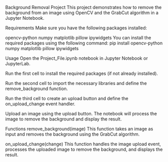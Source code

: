 Background Removal Project
This project demonstrates how to remove the background from an image using OpenCV and the GrabCut algorithm in a Jupyter Notebook.

Requirements
Make sure you have the following packages installed:

opencv-python
numpy
matplotlib
pillow
ipywidgets
You can install the required packages using the following command:
pip install opencv-python numpy matplotlib pillow ipywidgets

Usage
Open the Project_File.ipynb notebook in Jupyter Notebook or JupyterLab.

Run the first cell to install the required packages (if not already installed).

Run the second cell to import the necessary libraries and define the remove_background function.

Run the third cell to create an upload button and define the on_upload_change event handler.

Upload an image using the upload button. The notebook will process the image to remove the background and display the result.

Functions
remove_background(image)
This function takes an image as input and removes the background using the GrabCut algorithm.

on_upload_change(change)
This function handles the image upload event, processes the uploaded image to remove the background, and displays the result.

